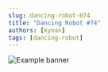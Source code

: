```yaml
---
slug: dancing-robot-074
title: "Dancing Robot #74"
authors: [kynan]
tags: [dancing-robot]
---
```


![Example banner](/img/stories/dancing-robot/074.png)
